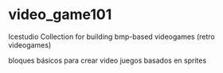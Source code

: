 # video_game101
Icestudio Collection for building bmp-based videogames (retro videogames)

bloques básicos para crear video juegos basados en sprites
